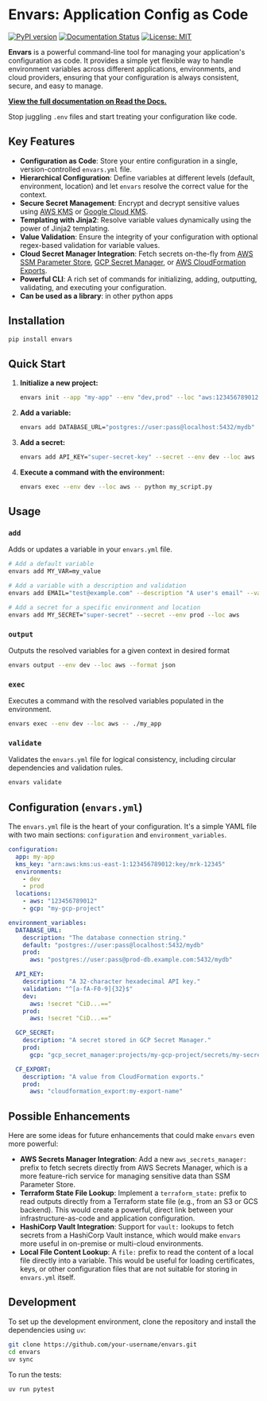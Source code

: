 # Envars: Application Config as Code

[![PyPI version](https://badge.fury.io/py/envars2.svg)](https://badge.fury.io/py/envars2)
[![Documentation Status](https://readthedocs.org/projects/envars/badge/?version=latest)](https://envars.readthedocs.io/en/latest/?badge=latest)
[![License: MIT](https://img.shields.io/badge/License-MIT-yellow.svg)](https://opensource.org/licenses/MIT)

**Envars** is a powerful command-line tool for managing your application's configuration as code. It provides a simple yet flexible way to handle environment variables across different applications, environments, and cloud providers, ensuring that your configuration is always consistent, secure, and easy to manage.

**[View the full documentation on Read the Docs.](https://envars.readthedocs.io/en/latest/)**

Stop juggling `.env` files and start treating your configuration like code.

## Key Features

- **Configuration as Code**: Store your entire configuration in a single, version-controlled `envars.yml` file.
- **Hierarchical Configuration**: Define variables at different levels (default, environment, location) and let `envars` resolve the correct value for the context.
- **Secure Secret Management**: Encrypt and decrypt sensitive values using [AWS KMS](https://aws.amazon.com/kms/) or [Google Cloud KMS](https://cloud.google.com/kms).
- **Templating with Jinja2**: Resolve variable values dynamically using the power of Jinja2 templating.
- **Value Validation**: Ensure the integrity of your configuration with optional regex-based validation for variable values.
- **Cloud Secret Manager Integration**: Fetch secrets on-the-fly from [AWS SSM Parameter Store](https://docs.aws.amazon.com/systems-manager/latest/userguide/systems-manager-parameter-store.html), [GCP Secret Manager](https://cloud.google.com/secret-manager), or [AWS CloudFormation Exports](https://docs.aws.amazon.com/AWSCloudFormation/latest/UserGuide/using-cfn-stack-exports.html).
- **Powerful CLI**: A rich set of commands for initializing, adding, outputting, validating, and executing your configuration.
- **Can be used as a library**: in other python apps

## Installation

```bash
pip install envars
```

## Quick Start

1.  **Initialize a new project:**
    ```bash
    envars init --app "my-app" --env "dev,prod" --loc "aws:123456789012"
    ```

2.  **Add a variable:**
    ```bash
    envars add DATABASE_URL="postgres://user:pass@localhost:5432/mydb" --description "The database connection string."
    ```

3.  **Add a secret:**
    ```bash
    envars add API_KEY="super-secret-key" --secret --env dev --loc aws
    ```

4.  **Execute a command with the environment:**
    ```bash
    envars exec --env dev --loc aws -- python my_script.py
    ```

## Usage

### `add`

Adds or updates a variable in your `envars.yml` file.

```bash
# Add a default variable
envars add MY_VAR=my_value

# Add a variable with a description and validation
envars add EMAIL="test@example.com" --description "A user's email" --validation "^[a-zA-Z0-9_.+-]+@[a-zA-Z0-9-]+\.[a-zA-Z0-9-.]+$"

# Add a secret for a specific environment and location
envars add MY_SECRET="super-secret" --secret --env prod --loc aws
```

### `output`

Outputs the resolved variables for a given context in desired format

```bash
envars output --env dev --loc aws --format json
```

### `exec`

Executes a command with the resolved variables populated in the environment.

```bash
envars exec --env dev --loc aws -- ./my_app
```

### `validate`

Validates the `envars.yml` file for logical consistency, including circular dependencies and validation rules.

```bash
envars validate
```

## Configuration (`envars.yml`)

The `envars.yml` file is the heart of your configuration. It's a simple YAML file with two main sections: `configuration` and `environment_variables`.

```yaml
configuration:
  app: my-app
  kms_key: "arn:aws:kms:us-east-1:123456789012:key/mrk-12345"
  environments:
    - dev
    - prod
  locations:
    - aws: "123456789012"
    - gcp: "my-gcp-project"

environment_variables:
  DATABASE_URL:
    description: "The database connection string."
    default: "postgres://user:pass@localhost:5432/mydb"
    prod:
      aws: "postgres://user:pass@prod-db.example.com:5432/mydb"

  API_KEY:
    description: "A 32-character hexadecimal API key."
    validation: "^[a-fA-F0-9]{32}$"
    dev:
      aws: !secret "CiD...=="
    prod:
      aws: !secret "CiD...=="

  GCP_SECRET:
    description: "A secret stored in GCP Secret Manager."
    prod:
      gcp: "gcp_secret_manager:projects/my-gcp-project/secrets/my-secret/versions/latest"

  CF_EXPORT:
    description: "A value from CloudFormation exports."
    prod:
      aws: "cloudformation_export:my-export-name"
```

## Possible Enhancements

Here are some ideas for future enhancements that could make `envars` even more powerful:

- **AWS Secrets Manager Integration**: Add a new `aws_secrets_manager:` prefix to fetch secrets directly from AWS Secrets Manager, which is a more feature-rich service for managing sensitive data than SSM Parameter Store.
- **Terraform State File Lookup**: Implement a `terraform_state:` prefix to read outputs directly from a Terraform state file (e.g., from an S3 or GCS backend). This would create a powerful, direct link between your infrastructure-as-code and application configuration.
- **HashiCorp Vault Integration**: Support for `vault:` lookups to fetch secrets from a HashiCorp Vault instance, which would make `envars` more useful in on-premise or multi-cloud environments.
- **Local File Content Lookup**: A `file:` prefix to read the content of a local file directly into a variable. This would be useful for loading certificates, keys, or other configuration files that are not suitable for storing in `envars.yml` itself.

## Development

To set up the development environment, clone the repository and install the dependencies using `uv`:

```bash
git clone https://github.com/your-username/envars.git
cd envars
uv sync
```

To run the tests:

```bash
uv run pytest
```
